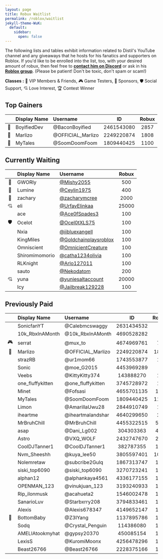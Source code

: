 ```yaml
---
layout: page
title: Robux Waitlist
permalink: /roblox/waitlist
jekyll-theme-WuK:
  default:
    sidebar:
      open: false
---
```


The following lists and tables exhibit information related to Distil's YouTube channel and any giveaways that he hosts for his fanatics and supporters on Roblox. If you'd like to be enrolled into the list, too, with your desired amount of robux, then feel free to [__contact him on Discord__](https://discord.gg/2rBcjwjRdC) or ask in his [__Roblox group__](https://www.roblox.com/groups/17260541/Fwiends-4-Life#!/about). (Please be patient! Don't be toxic, don't spam or scam!)

**Classes :** 👑 VIP Members & Friends, 🎮 Game Testers, 💎 Sponsors, 🛡️ Social Support, 💘 Love Interest, 🏆 Contest Winner

## Top Gainers

||Display Name|Username|ID|Robux|
|:---:|:---|:---|:---:|:---:|
|🥇|BoyifiedDev|@BaconBoyified|2461543080|2857|
|🥈|Marlizo|@OFFICIAL_Marlizo|2249220874|1808|
|🥉|MyTales|@SoomDoomFoom|1809440425|1100|

## Currently Waiting

||Display Name|Username|Robux|
|:---:|:---|:---|:---:|
|👑|GWORly|[@Mishy2055](https://www.roblox.com/users/4765595653/profile)|500|
|👑|Lumine|[@Ceylin1975](https://www.roblox.com/users/66893126/profile)|400|
|👑|zachary|[@zacharymcree](https://www.roblox.com/users/920423632/profile)|2000|
|💘|eli|[@UrfavElinkaa](https://www.roblox.com/users/3658555516/profile)|25000|
||ace|[@Ace0fSpades3](https://www.roblox.com/users/337810255/profile)|100|
|🛡️|Ocelot|[@Ocel0tXLS75](https://www.roblox.com/users/1840936673/profile)|100|
||Nxia|[@iibluexangell](https://www.roblox.com/users/1867525075/profile)|100|
||KingMiles|[@Goldchainplaysroblox](https://www.roblox.com/users/364682372/profile)|100|
||Omniscient|[@OmnicientCreature](https://www.roblox.com/users/557424545/profile)|100|
||Shiromimomorio|[@catha1234olivia](https://www.roblox.com/users/2550170007/profile)|100|
||RLKnight|[@Arlo127011](https://www.roblox.com/users/4922875592/profile)|100|
||sauto|[@Nekodatom](https://www.roblox.com/users/4809616892/profile)|200|
|💘|yuna|[@yuniesaltaccount](https://www.roblox.com/users/4563548177/profile)|20000|
||Icy|[@Jailbreak129228](https://www.roblox.com/users/1225906911/profile)|100|

## Previously Paid

||Display Name|Username|ID|Robux|
|:---:|:---|:---|:---:|:---:|
||SonicfanYT|@Calebmcswaggy|2631434532|2|
||10k_RbxInAMonth|@10k_RbxInAMonth|4690528282|2|
|🎮|serrat|@mux_to|4674969761|72|
|👑|Marlizo|@OFFICIAL_Marlizo|2249220874|1808|
||strazRB|@ur1mom66|1743553877|18|
||Sonic|@moe_G2015|4453969289|5|
||Veebs|@KittyKitty374|143888270|10|
||one_fluffykitten|@one_fluffykitten|3745728972|10|
||Minet|@Fofsasi|4655701135|180|
||MyTales|@SoomDoomFoom|1809440425|1100|
||Limon|@AmarillaUwu28|2844910749|10|
||iheartme|@iheartmalandshar|4640299650|20|
||MrBruhChill|@MrBruhChill|4455322515|500|
||asap|@Dani_Lg002|304303363|400|
||Astro|@VXQ_WOLF|2432747670|242|
||CoolDJTanner1|@CoolDJTanner1|382787355|130|
||Nvm_Sheeshh|@kuya_lee50|3805597401|1000|
||Nolemretaw|@subcribe2Gulq|1867313747|100|
||siski_top6090|@siski_top6090|3270723241|125|
||alphan12|@alphankaya4561|4336177155|100|
||OPENMAN_123|@vinukjuan_123|3193240933|100|
||Rip_ilonmusk|@acahueta2|1546002478|110|
||SanarioLuv|@Starbxrry208|3794833461|120|
||Alexis|@Alexis678347|4149652147|100|
|👑|BottomBaby|@Z3IYang|1137895786|181|
||Sodq|@Crystal_Penguin|114386080|145|
||AMELIAtookmyhat|@gypsy20370|450085154|100|
||LexisS|@KuromiMoonx|4256478296|100|
||Beast26766|@Beast26766|2228375166|100|
